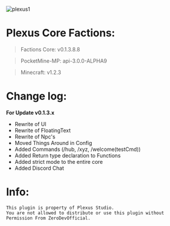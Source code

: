![plexus1](https://user-images.githubusercontent.com/12077835/32135004-85147afe-bbac-11e7-9f67-1c729974016e.png)

# Plexus Core Factions:

> Factions Core: v0.1.3.8.8

> PocketMine-MP: api-3.0.0-ALPHA9

> Minecraft: v1.2.3

# Change log:
**For Update v0.1.3.x**
- Rewrite of UI
- Rewrite of FloatingText
- Rewrite of Npc's
- Moved Things Around in Config
- Added Commands (/hub, /xyz, /welcome(testCmd))
- Added Return type declaration to Functions
- Added strict mode to the entire core
- Added Discord Chat

# Info: 
```
This plugin is property of Plexus Studio.
You are not allowed to distribute or use this plugin without Permission From ZeroDevOfficial.
```
